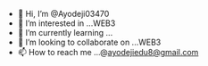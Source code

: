 - 👋 Hi, I’m @Ayodeji03470
- 👀 I’m interested in ...WEB3
- 🌱 I’m currently learning ...
- 💞️ I’m looking to collaborate on ...WEB3
- 📫 How to reach me ...@ayodejiedu8@gmail.com

<!---
Ayodeji03470/Ayodeji03470 is a ✨ special ✨ repository because its `README.md` (this file) appears on your GitHub profile.
You can click the Preview link to take a look at your changes.
--->
